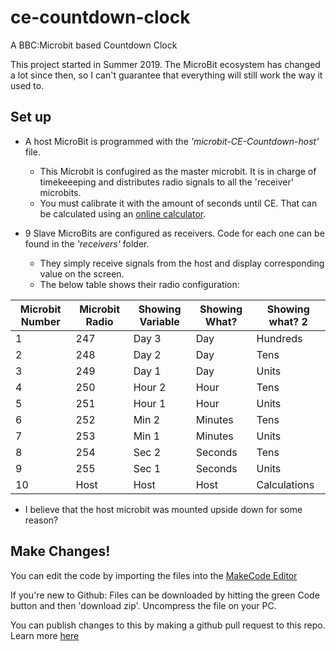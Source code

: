 # ce-countdown-clock
A BBC:Microbit based Countdown Clock

This project started in Summer 2019. The MicroBit ecosystem has changed a lot since then, so I can't guarantee that everything will still work the way it used to. 

## Set up

- A host MicroBit is programmed with the *'microbit-CE-Countdown-host'* file. 
  - This Microbit is confugired as the master microbit. It is in charge of timekeeeping and distributes radio signals to all the 'receiver' microbits. 
  - You must calibrate it with the amount of seconds until CE. That can be calculated using an [online calculator](https://www.timeanddate.com/date/timeduration.html).

- 9 Slave MicroBits are configured as receivers. Code for each one can be found in the *'receivers'* folder.
  - They simply receive signals from the host and display corresponding value on the screen.
  - The below table shows their radio configuration:

| Microbit Number | Microbit Radio | Showing Variable | Showing What? | Showing what? 2 |
| --------------- | -------------- | ---------------- | ------------- | --------------- |
| 1               | 247            | Day 3            | Day           | Hundreds        |
| 2               | 248            | Day 2            | Day           | Tens            |
| 3               | 249            | Day 1            | Day           | Units           |
| 4               | 250            | Hour 2           | Hour          | Tens            |
| 5               | 251            | Hour 1           | Hour          | Units           |
| 6               | 252            | Min 2            | Minutes       | Tens            |
| 7               | 253            | Min 1            | Minutes       | Units           |
| 8               | 254            | Sec 2            | Seconds       | Tens            |
| 9               | 255            | Sec 1            | Seconds       | Units           |
| 10              | Host           | Host             | Host          | Calculations    |

- I believe that the host microbit was mounted upside down for some reason?

## Make Changes!
You can edit the code by importing the files into the [MakeCode Editor](https://makecode.microbit.org/#editor)

If you're new to Github: Files can be downloaded by hitting the green Code button and then 'download zip'. Uncompress the file on your PC.

You can publish changes to this by making a github pull request to this repo. Learn more [here](https://www.google.com/url?sa=t&source=web&rct=j&opi=89978449&url=https://www.youtube.com/watch%3Fv%3DtWkxc1eF36I&ved=2ahUKEwjdqbP7z5CGAxUkbEEAHTNCAvk4ChCjtAF6BAgDEAE&usg=AOvVaw2oZzQKLXJwgsGeJYeDMBzH)
